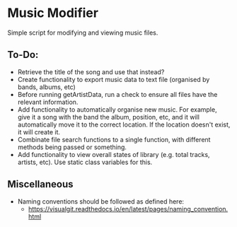# Music Modifier
Simple script for modifying and viewing music files.  

## To-Do:
- Retrieve the title of the song and use that instead?  
- Create functionality to export music data to text file (organised by bands, albums, etc)  
- Before running getArtistData, run a check to ensure all files have the relevant information.  
- Add functionality to automatically organise new music. For example, give it a song with the band the album, position, etc, and it will automatically move it to the correct location. If the location doesn't exist, it will create it.  
- Combinate file search functions to a single function, with different methods being passed or something.  
- Add functionality to view overall states of library (e.g. total tracks, artists, etc). Use static class variables for this.

## Miscellaneous
- Naming conventions should be followed as defined here:  
  - https://visualgit.readthedocs.io/en/latest/pages/naming_convention.html  
